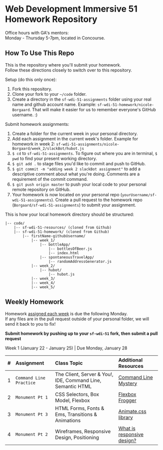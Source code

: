 Web Development Immersive 51 Homework Repository
==========================================

Office hours with GA's mentors:    
Monday - Thursday 5-7pm, located in Concourse.

How To Use This Repo
--------------------

This is the repository where you'll submit your homework.    
Follow these directions closely to switch over to this repository.

Setup (do this only once):
1. Fork this repository.
2. Clone your fork to your ```~/code``` folder.
3. Create a directory in the ```sf-wdi-51-assignments``` folder using your real name and github account name. Example: ```sf-wdi-51-homework/nicole-Borgaard```. That will make it easier for us to remember everyone's GitHub username. :)

Submit homework assignments:
1. Create a folder for the current week in your personal directory. 
2. Add each assignment in the current week's folder. Example for homework in week 2: `sf-wdi-51-assignments/nicole-Borgaard/week_2/slackBot/hubot.js`
3. `$ cd` to `sf-wdi-51-assignments`. To figure out where you are in terminal, `$ pwd` to find your present working directory.
4. `$ git add .` to stage files you'd like to commit and push to GitHub.
5. `$ git commit -m "adding week 2 slackBot assignment"` to add a descriptive comment about what you're doing. Comments are a requirement of the commit command.
6. `$ git push origin master` to push your local code to your personal remote repository on GitHub.
7. Your homework is now located on your personal repo (`yourUsername/sf-wdi-51-assignments`). Create a pull request to the homework repo (`Borgaard/sf-wdi-51-assignments`) to submit your assignment.


This is how your local homework directory should be structured:


    |-- code/
        |-- sf-wdi-51-resources/ (cloned from Github)
        |-- sf-wdi-51-homework/ (cloned from Github)
            |-- firstName-githubUsername/
                |-- week_1/
                    |-- bottleApp/
                        |-- bottlesOfBeer.js
                        |-- index.html
                    |-- spontaneousTravelApp/
                        |-- randomAddressGenerator.js
                |-- week_2/
                    |-- hubot/
                        |-- hubot.js
                |-- week_3/
                |-- week_4/
                |-- week_5/

Weekly Homework
---------------

Homework [assigned each week](https://git.generalassemb.ly/sf-wdi-51/installfest) is due the following Monday.    
If any files are in the pull request outside of your personal folder, we will send it back to you to fix!

**Submit homework by pushing up to your `sf-wdi-51` fork, then submit a pull request**

Week 1 (January 22 - January 25) | Due Monday, January 28

| \#       | Assignment | Class Topic | Additional Resources |
| :------: | :--------- | :---------- | :-------             |
| 1       | `Command Line Practice` | The Client, Server & You!, IDE, Command Line, Semantic HTML | [Command Line Mystery][1-1A] |
| 2       | `Monument Pt 1` | CSS Selectors, Box Model, Flexbox | [Flexbox Frogger][1-1A] |
| 3       | `Monument Pt 3` | HTML Forms, Fonts & Ems, Transitions & Animations | [Animate.css library][1-1A] |
| 4       | `Monument Pt 2` | Wireframes, Responsive Design, Positioning | [What is responsive design?][1-1A] |

[1-1A]: https://github.com/Borgaard/sf-wdi-51-assignments